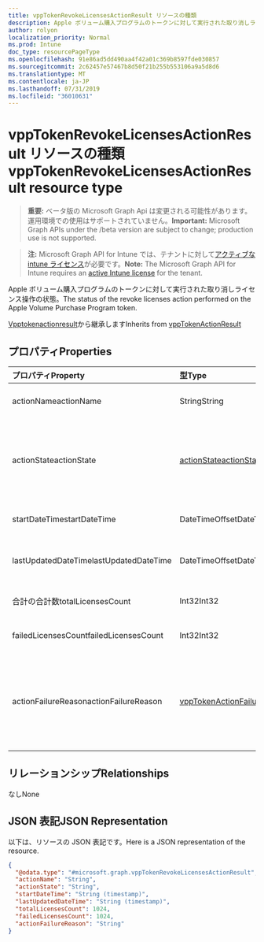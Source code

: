 ```yaml
---
title: vppTokenRevokeLicensesActionResult リソースの種類
description: Apple ボリューム購入プログラムのトークンに対して実行された取り消しライセンス操作の状態。
author: rolyon
localization_priority: Normal
ms.prod: Intune
doc_type: resourcePageType
ms.openlocfilehash: 91e86ad5dd490aa4f42a01c369b8597fde030857
ms.sourcegitcommit: 2c62457e57467b8d50f21b255b553106a9a5d8d6
ms.translationtype: MT
ms.contentlocale: ja-JP
ms.lasthandoff: 07/31/2019
ms.locfileid: "36010631"
---
```

# <a name="vpptokenrevokelicensesactionresult-resource-type"></a><span data-ttu-id="38a2a-103">vppTokenRevokeLicensesActionResult リソースの種類</span><span class="sxs-lookup"><span data-stu-id="38a2a-103">vppTokenRevokeLicensesActionResult resource type</span></span>

> <span data-ttu-id="38a2a-104">**重要:** ベータ版の Microsoft Graph Api は変更される可能性があります。運用環境での使用はサポートされていません。</span><span class="sxs-lookup"><span data-stu-id="38a2a-104">**Important:** Microsoft Graph APIs under the /beta version are subject to change; production use is not supported.</span></span>

> <span data-ttu-id="38a2a-105">**注:** Microsoft Graph API for Intune では、テナントに対して[アクティブな intune ライセンス](https://go.microsoft.com/fwlink/?linkid=839381)が必要です。</span><span class="sxs-lookup"><span data-stu-id="38a2a-105">**Note:** The Microsoft Graph API for Intune requires an [active Intune license](https://go.microsoft.com/fwlink/?linkid=839381) for the tenant.</span></span>

<span data-ttu-id="38a2a-106">Apple ボリューム購入プログラムのトークンに対して実行された取り消しライセンス操作の状態。</span><span class="sxs-lookup"><span data-stu-id="38a2a-106">The status of the revoke licenses action performed on the Apple Volume Purchase Program token.</span></span>


<span data-ttu-id="38a2a-107">[Vpptokenactionresult](../resources/intune-onboarding-vpptokenactionresult.md)から継承します</span><span class="sxs-lookup"><span data-stu-id="38a2a-107">Inherits from [vppTokenActionResult](../resources/intune-onboarding-vpptokenactionresult.md)</span></span>

## <a name="properties"></a><span data-ttu-id="38a2a-108">プロパティ</span><span class="sxs-lookup"><span data-stu-id="38a2a-108">Properties</span></span>
|<span data-ttu-id="38a2a-109">プロパティ</span><span class="sxs-lookup"><span data-stu-id="38a2a-109">Property</span></span>|<span data-ttu-id="38a2a-110">型</span><span class="sxs-lookup"><span data-stu-id="38a2a-110">Type</span></span>|<span data-ttu-id="38a2a-111">説明</span><span class="sxs-lookup"><span data-stu-id="38a2a-111">Description</span></span>|
|:---|:---|:---|
|<span data-ttu-id="38a2a-112">actionName</span><span class="sxs-lookup"><span data-stu-id="38a2a-112">actionName</span></span>|<span data-ttu-id="38a2a-113">String</span><span class="sxs-lookup"><span data-stu-id="38a2a-113">String</span></span>|<span data-ttu-id="38a2a-114">[Vpptokenactionresult](../resources/intune-onboarding-vpptokenactionresult.md)から継承されるアクション名</span><span class="sxs-lookup"><span data-stu-id="38a2a-114">Action name Inherited from [vppTokenActionResult](../resources/intune-onboarding-vpptokenactionresult.md)</span></span>|
|<span data-ttu-id="38a2a-115">actionState</span><span class="sxs-lookup"><span data-stu-id="38a2a-115">actionState</span></span>|[<span data-ttu-id="38a2a-116">actionState</span><span class="sxs-lookup"><span data-stu-id="38a2a-116">actionState</span></span>](../resources/intune-shared-actionstate.md)|<span data-ttu-id="38a2a-117">[Vpptokenactionresult](../resources/intune-onboarding-vpptokenactionresult.md)から継承されたアクションの状態。</span><span class="sxs-lookup"><span data-stu-id="38a2a-117">State of the action Inherited from [vppTokenActionResult](../resources/intune-onboarding-vpptokenactionresult.md).</span></span> <span data-ttu-id="38a2a-118">可能な値は、`none`、`pending`、`canceled`、`active`、`done`、`failed`、`notSupported` です。</span><span class="sxs-lookup"><span data-stu-id="38a2a-118">Possible values are: `none`, `pending`, `canceled`, `active`, `done`, `failed`, `notSupported`.</span></span>|
|<span data-ttu-id="38a2a-119">startDateTime</span><span class="sxs-lookup"><span data-stu-id="38a2a-119">startDateTime</span></span>|<span data-ttu-id="38a2a-120">DateTimeOffset</span><span class="sxs-lookup"><span data-stu-id="38a2a-120">DateTimeOffset</span></span>|<span data-ttu-id="38a2a-121">アクションが[Vpptokenactionresult](../resources/intune-onboarding-vpptokenactionresult.md)から継承された時刻</span><span class="sxs-lookup"><span data-stu-id="38a2a-121">Time the action was initiated Inherited from [vppTokenActionResult](../resources/intune-onboarding-vpptokenactionresult.md)</span></span>|
|<span data-ttu-id="38a2a-122">lastUpdatedDateTime</span><span class="sxs-lookup"><span data-stu-id="38a2a-122">lastUpdatedDateTime</span></span>|<span data-ttu-id="38a2a-123">DateTimeOffset</span><span class="sxs-lookup"><span data-stu-id="38a2a-123">DateTimeOffset</span></span>|<span data-ttu-id="38a2a-124">アクション状態が最後に更新された時刻。 [Vpptokenactionresult](../resources/intune-onboarding-vpptokenactionresult.md)から継承</span><span class="sxs-lookup"><span data-stu-id="38a2a-124">Time the action state was last updated Inherited from [vppTokenActionResult](../resources/intune-onboarding-vpptokenactionresult.md)</span></span>|
|<span data-ttu-id="38a2a-125">合計の合計数</span><span class="sxs-lookup"><span data-stu-id="38a2a-125">totalLicensesCount</span></span>|<span data-ttu-id="38a2a-126">Int32</span><span class="sxs-lookup"><span data-stu-id="38a2a-126">Int32</span></span>|<span data-ttu-id="38a2a-127">失効しようとしたライセンスの数。</span><span class="sxs-lookup"><span data-stu-id="38a2a-127">A count of the number of licenses that were attempted to revoke.</span></span>|
|<span data-ttu-id="38a2a-128">failedLicensesCount</span><span class="sxs-lookup"><span data-stu-id="38a2a-128">failedLicensesCount</span></span>|<span data-ttu-id="38a2a-129">Int32</span><span class="sxs-lookup"><span data-stu-id="38a2a-129">Int32</span></span>|<span data-ttu-id="38a2a-130">失効に失敗したライセンスの数。</span><span class="sxs-lookup"><span data-stu-id="38a2a-130">A count of the number of licenses that failed to revoke.</span></span>|
|<span data-ttu-id="38a2a-131">actionFailureReason</span><span class="sxs-lookup"><span data-stu-id="38a2a-131">actionFailureReason</span></span>|[<span data-ttu-id="38a2a-132">vppTokenActionFailureReason</span><span class="sxs-lookup"><span data-stu-id="38a2a-132">vppTokenActionFailureReason</span></span>](../resources/intune-shared-vpptokenactionfailurereason.md)|<span data-ttu-id="38a2a-133">失効ライセンスの処理の失敗の理由。</span><span class="sxs-lookup"><span data-stu-id="38a2a-133">The reason for the revoke licenses action failure.</span></span> <span data-ttu-id="38a2a-134">可能な値は、`none`、`appleFailure`、`internalError`、`expiredVppToken`、`expiredApplePushNotificationCertificate` です。</span><span class="sxs-lookup"><span data-stu-id="38a2a-134">Possible values are: `none`, `appleFailure`, `internalError`, `expiredVppToken`, `expiredApplePushNotificationCertificate`.</span></span>|

## <a name="relationships"></a><span data-ttu-id="38a2a-135">リレーションシップ</span><span class="sxs-lookup"><span data-stu-id="38a2a-135">Relationships</span></span>
<span data-ttu-id="38a2a-136">なし</span><span class="sxs-lookup"><span data-stu-id="38a2a-136">None</span></span>

## <a name="json-representation"></a><span data-ttu-id="38a2a-137">JSON 表記</span><span class="sxs-lookup"><span data-stu-id="38a2a-137">JSON Representation</span></span>
<span data-ttu-id="38a2a-138">以下は、リソースの JSON 表記です。</span><span class="sxs-lookup"><span data-stu-id="38a2a-138">Here is a JSON representation of the resource.</span></span>
<!-- {
  "blockType": "resource",
  "@odata.type": "microsoft.graph.vppTokenRevokeLicensesActionResult"
}
-->
``` json
{
  "@odata.type": "#microsoft.graph.vppTokenRevokeLicensesActionResult",
  "actionName": "String",
  "actionState": "String",
  "startDateTime": "String (timestamp)",
  "lastUpdatedDateTime": "String (timestamp)",
  "totalLicensesCount": 1024,
  "failedLicensesCount": 1024,
  "actionFailureReason": "String"
}
```





